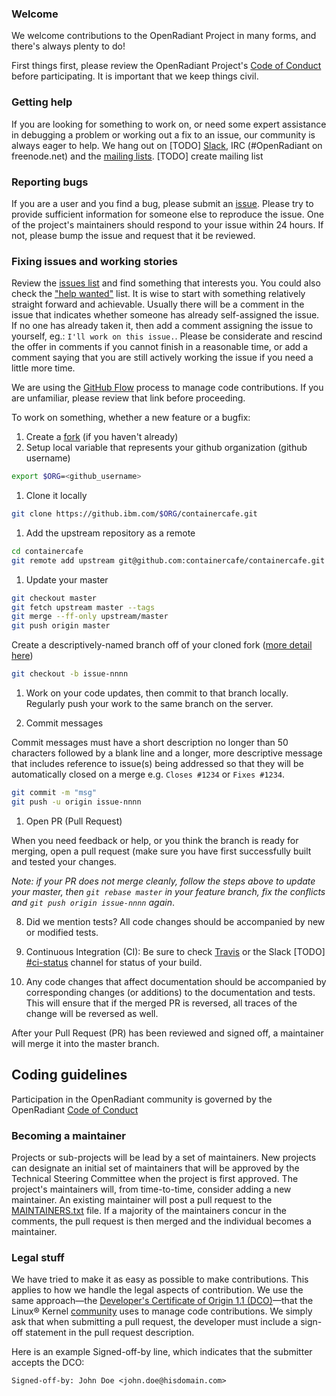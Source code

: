 ### Welcome

We welcome contributions to the OpenRadiant Project in many forms, and there's always plenty to do!

First things first, please review the OpenRadiant Project's [Code of Conduct](CONDUCT.md) before participating. It is important that we keep things civil.

### Getting help
If you are looking for something to work on, or need some expert assistance in debugging a problem or working out a fix to an issue, our community is always eager to help. We hang out on \[TODO] [Slack](https://OpenRadiant.slack.com/), IRC (#OpenRadiant on freenode.net) and the [mailing lists](http://example.com/). \[TODO] create mailing list

### Reporting bugs
If you are a user and you find a bug, please submit an [issue](https://github.com/ORG/REPO/issues). Please try to provide sufficient information for someone else to reproduce the issue. One of the project's maintainers should respond to your issue within 24 hours. If not, please bump the issue and request that it be reviewed.

### Fixing issues and working stories
Review the [issues list](https://github.ibm.com/alchemy-containers/openradiant/issues) and find something that interests you. You could also check the ["help wanted"](https://github.ibm.com/alchemy-containers/openradiant/issues?q=is%3Aissue+is%3Aopen+label%3A%22help+wanted%22) list. It is wise to start with something relatively straight forward and achievable. Usually there will be a comment in the issue that indicates whether someone has already self-assigned the issue. If no one has already taken it, then add a comment assigning the issue to yourself, eg.: ```I'll work on this issue.```. Please be considerate and rescind the offer in comments if you cannot finish in a reasonable time, or add a comment saying that you are still actively working the issue if you need a little more time.

We are using the [GitHub Flow](https://guides.github.com/introduction/flow/) process to manage code contributions. If you are unfamiliar, please review that link before proceeding.

To work on something, whether a new feature or a bugfix:
  1. Create a [fork](https://help.github.com/articles/fork-a-repo/) (if you haven't already)
  1. Setup local variable that represents your github organization (github username)
  ```bash
  export $ORG=<github_username>
  ```
  1. Clone it locally
  ```bash
  git clone https://github.ibm.com/$ORG/containercafe.git
  ```
  1. Add the upstream repository as a remote
  ```bash
  cd containercafe
  git remote add upstream git@github.com:containercafe/containercafe.git
  ```
  1. Update your master
  ```bash
  git checkout master
  git fetch upstream master --tags
  git merge --ff-only upstream/master
  git push origin master
  ```

  Create a descriptively-named branch off of your cloned fork ([more detail here](https://help.github.com/articles/syncing-a-fork/))
  ```bash
  git checkout -b issue-nnnn
  ```
  1. Work on your code updates, then commit to that branch locally. Regularly push
  your work to the same branch on the server.

  1. Commit messages

  Commit messages must have a short description no longer than 50 characters
  followed by a blank line and a longer, more descriptive message that includes
  reference to issue(s) being addressed so that they will be automatically
  closed on a merge e.g. ```Closes #1234``` or ```Fixes #1234```.

  ```bash
  git commit -m "msg"
  git push -u origin issue-nnnn
  ```

  1. Open PR (Pull Request)

  When you need feedback or help, or you think the branch is ready for merging,
  open a pull request (make sure you have first successfully built and tested
  your changes.

   _Note: if your PR does not merge cleanly, follow the steps above to update
   your master, then ```git rebase master``` in your feature branch, fix the conflicts
   and ```git push origin issue-nnnn``` again_.

  8. Did we mention tests? All code changes should be accompanied by new or modified tests.

  9. Continuous Integration (CI): Be sure to check [Travis](https://travis-ci.org/) or the Slack \[TODO] [#ci-status](https://containercafe.slack.com/messages/ci-status) channel for status of your build.

  10. Any code changes that affect documentation should be accompanied by corresponding changes (or additions) to the documentation and tests. This will ensure that if the merged PR is reversed, all traces of the change will be reversed as well.

After your Pull Request (PR) has been reviewed and signed off, a maintainer will merge it into the master branch.

## Coding guidelines
Participation in the OpenRadiant community is governed by the OpenRadiant [Code of Conduct](CONDUCT.md)

### Becoming a maintainer
Projects or sub-projects will be lead by a set of maintainers. New projects can designate an initial set of maintainers that will be approved by the Technical Steering Committee when the project is first approved. The project's maintainers will, from time-to-time, consider adding a new maintainer. An existing maintainer will post a pull request to the [MAINTAINERS.txt](MAINTAINERS.txt) file. If a majority of the maintainers concur in the comments, the pull request is then merged and the individual becomes a maintainer.

### Legal stuff
We have tried to make it as easy as possible to make contributions. This applies to how we handle the legal aspects of contribution. We use the same approach&mdash;the [Developer's Certificate of Origin 1.1 (DCO)](DCO1.1.txt)&mdash;that the Linux&reg; Kernel [community](http://elinux.org/Developer_Certificate_Of_Origin) uses to manage code contributions.
We simply ask that when submitting a pull request, the developer must include a sign-off statement in the pull request description.

Here is an example Signed-off-by line, which indicates that the submitter accepts the DCO:

```
Signed-off-by: John Doe <john.doe@hisdomain.com>
```
